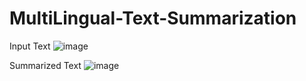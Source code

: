 ﻿# MultiLingual-Text-Summarization



Input Text
![image](https://github.com/Ganesh-Vaishnav/MultiLingual-Text-Summarization/assets/91007617/2b38d687-8894-43b8-a515-4b5289a286db)

Summarized Text
![image](https://github.com/Ganesh-Vaishnav/MultiLingual-Text-Summarization/assets/91007617/2ca0f3c4-f8f8-4855-a854-68fe1c95a9fa)

